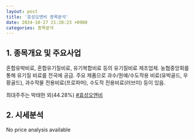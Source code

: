 ```yaml
---
layout: post
title: '효성오앤비 종목분석'
date: 2024-10-27 21:20:23 +0900
categories: 종목분석
---
```


## 1. 종목개요 및 주요사업

혼합유박비료, 혼합유기질비료, 유기복합비료 등의 유기질비료 제조업체. 농협중앙회를 통해 유기질 비료를 전국에 공급. 주요 제품으로 과수/원예/수도작용 비료(유박골드, 우황골드), 과수작물 전용비료(프로파머), 수도작 전용비료(러브미) 등이 있음.

최대주주는 박태헌 외(44.28%)
[#효성오앤비](#)

## 2. 시세분석

No price analysis available
